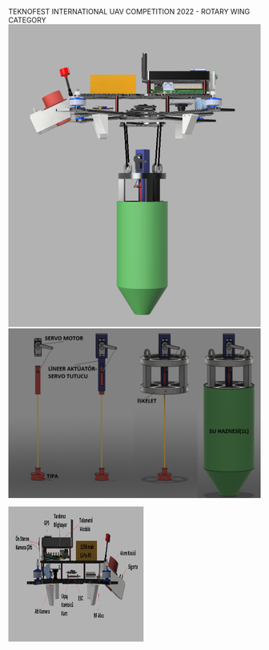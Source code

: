 TEKNOFEST INTERNATIONAL UAV COMPETITION 2022 - ROTARY WING CATEGORY
<img src="https://github.com/solanoctua/ARS/blob/main/Configuration%203D%20Model/OWL.png">
<img src="https://github.com/solanoctua/ARS/blob/main/Configuration%203D%20Model/WaterSamplingMechanism.png">

<p float="left">
<img src="https://github.com/solanoctua/ARS/blob/main/Configuration%203D%20Model/OWL_Left.png" width="270" height="270">
<img src="https://github.com/solanoctua/ARS/blob/main/Configuration%203D%20Model/OWL_Front.png" width="270" height="270>
<img src="https://github.com/solanoctua/ARS/blob/main/Configuration%203D%20Model/OWL_Bottom.png" width="270" height="270>
<img src="https://github.com/solanoctua/ARS/blob/main/Configuration%203D%20Model/OWL_Up.png" width="270" height="270>
</p>
